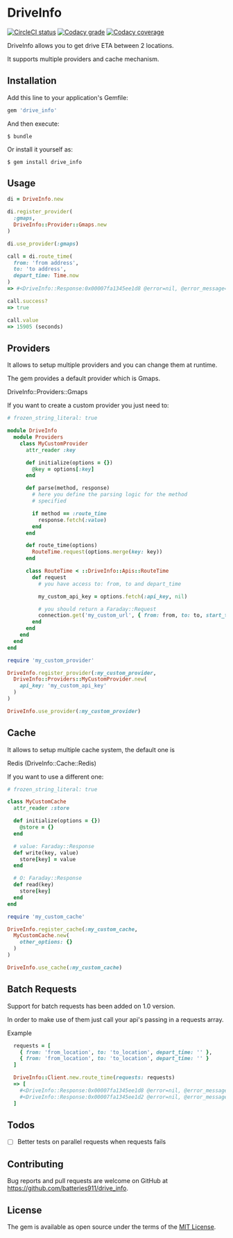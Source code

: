 # DriveInfo

[![CircleCI status](https://img.shields.io/circleci/token/74931af3113a5cd78f8c0a60c36f3feff76e88a5/project/github/batteries911/drive_info/master.svg?style=flat-square)](https://circleci.com/gh/batteries911/drive_info)
[![Codacy grade](https://img.shields.io/codacy/grade/871cbb52660d43c294dedcdf02113df4/master.svg?style=flat-square)](https://www.codacy.com/app/Batteries911/drive_info/dashboard)
[![Codacy coverage](https://img.shields.io/codacy/coverage/871cbb52660d43c294dedcdf02113df4/master.svg?style=flat-square)](https://www.codacy.com/app/Batteries911/drive_info/dashboard)

DriveInfo allows you to get drive ETA between 2 locations. 

It supports multiple providers and cache mechanism.

## Installation

Add this line to your application's Gemfile:

```ruby
gem 'drive_info'
```

And then execute:

    $ bundle

Or install it yourself as:

    $ gem install drive_info

## Usage

```ruby
di = DriveInfo.new

di.register_provider(
  :gmaps,
  DriveInfo::Provider::Gmaps.new
)

di.use_provider(:gmaps)

call = di.route_time(
  from: 'from address',
  to: 'to address',
  depart_time: Time.now
)
=> #<DriveInfo::Response:0x00007fa1345ee1d8 @error=nil, @error_message=nil, @value=15905>

call.success?
=> true

call.value
=> 15905 (seconds)
```

## Providers

It allows to setup multiple providers and you can change them at runtime.

The gem provides a default provider which is Gmaps.

DriveInfo::Providers::Gmaps

If you want to create a custom provider you just need to:

```ruby
# frozen_string_literal: true

module DriveInfo
  module Providers
    class MyCustomProvider
      attr_reader :key

      def initialize(options = {})
        @key = options[:key]
      end

      def parse(method, response)
        # here you define the parsing logic for the method
        # specified

        if method == :route_time
          response.fetch(:value)
        end
      end

      def route_time(options)
        RouteTime.request(options.merge(key: key))
      end

      class RouteTime < ::DriveInfo::Apis::RouteTime
        def request
          # you have access to: from, to and depart_time

          my_custom_api_key = options.fetch(:api_key, nil)

          # you should return a Faraday::Request
          connection.get('my_custom_url', { from: from, to: to, start_time: depart_time })
        end
      end
    end
  end
end

require 'my_custom_provider'

DriveInfo.register_provider(:my_custom_provider,
  DriveInfo::Providers::MyCustomProvider.new(
    api_key: 'my_custom_api_key'
  )
)

DriveInfo.use_provider(:my_custom_provider)
```

## Cache

It allows to setup multiple cache system, the default one is

Redis (DriveInfo::Cache::Redis)

If you want to use a different one:

```ruby
# frozen_string_literal: true

class MyCustomCache
  attr_reader :store

  def initialize(options = {})
    @store = {}
  end

  # value: Faraday::Response
  def write(key, value)
    store[key] = value
  end

  # O: Faraday::Response
  def read(key)
    store[key]
  end
end

require 'my_custom_cache'

DriveInfo.register_cache(:my_custom_cache,
  MyCustomCache.new(
    other_options: {}
  )
)

DriveInfo.use_cache(:my_custom_cache)

```

## Batch Requests

Support for batch requests has been added on 1.0 version.

In order to make use of them just call your api's passing in a requests array.

Example

```ruby
  requests = [
    { from: 'from_location', to: 'to_location', depart_time: '' },
    { from: 'from_location', to: 'to_location', depart_time: '' }
  ]

  DriveInfo::Client.new.route_time(requests: requests)
  => [
    #<DriveInfo::Response:0x00007fa1345ee1d8 @error=nil, @error_message=nil, @value=15905>,
    #<DriveInfo::Response:0x00007fa1345ee1d2 @error=nil, @error_message=nil, @value=15905>
  ]
```

## Todos

- [ ] Better tests on parallel requests when requests fails

## Contributing

Bug reports and pull requests are welcome on GitHub at https://github.com/batteries911/drive_info.

## License

The gem is available as open source under the terms of the [MIT License](http://opensource.org/licenses/MIT).
